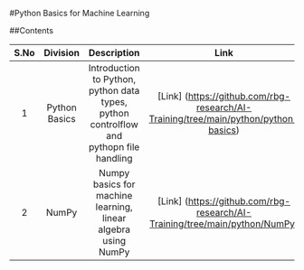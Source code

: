 #Python Basics for Machine Learning

##Contents

| S.No |  Division                             | Description                                                          | Link           |
|:----:|    :------------:                        |     :--------------:                                                   |    :--------:        |
|1| Python Basics | Introduction to Python, python data types, python controlflow and pythopn file handling | [Link] (https://github.com/rbg-research/AI-Training/tree/main/python/python-basics) |
|2| NumPy | Numpy basics for machine learning, linear algebra using NumPy | [Link] (https://github.com/rbg-research/AI-Training/tree/main/python/NumPy) |
